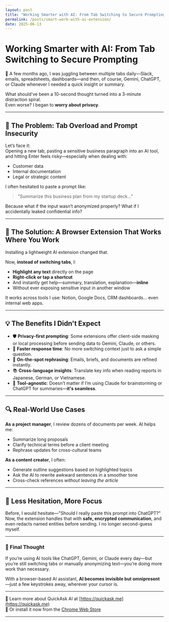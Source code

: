 ```yaml
---
layout: post
title: "Working Smarter with AI: From Tab Switching to Secure Prompting"
permalink: /posts/smart-work-with-ai-extension/
date: 2025-06-13
---
```

# Working Smarter with AI: From Tab Switching to Secure Prompting
🔐 A few months ago, I was juggling between multiple tabs daily—Slack, emails, spreadsheets, dashboards—and then, of course, Gemini, ChatGPT, or Claude whenever I needed a quick insight or summary.

What should've been a 10-second thought turned into a 3-minute distraction spiral.  
Even worse? I began to **worry about privacy**.

---

## 🔄 The Problem: Tab Overload and Prompt Insecurity

Let’s face it:  
Opening a new tab, pasting a sensitive business paragraph into an AI tool, and hitting Enter feels risky—especially when dealing with:

- Customer data  
- Internal documentation  
- Legal or strategic content

I often hesitated to paste a prompt like:

> "Summarize this business plan from my startup deck..."

Because what if the input wasn’t anonymized properly? What if I accidentally leaked confidential info?

---

## 🧩 The Solution: A Browser Extension That Works Where You Work

Installing a lightweight AI extension changed that.

Now, **instead of switching tabs**, I:

- **Highlight any text** directly on the page  
- **Right-click or tap a shortcut**  
- And instantly get help—summary, translation, explanation—**inline**  
- Without ever exposing sensitive input in another window

It works across tools I use: Notion, Google Docs, CRM dashboards... even internal web apps.

---

## 💡 The Benefits I Didn't Expect

- 🛡 **Privacy-first prompting**: Some extensions offer client-side masking or local processing before sending data to Gemini, Claude, or others.
- 🚀 **Faster response time**: No more switching context just to ask a simple question.
- 🧠 **On-the-spot rephrasing**: Emails, briefs, and documents are refined instantly.
- 📚 **Cross-language insights**: Translate key info when reading reports in Japanese, German, or Vietnamese.
- 🧩 **Tool-agnostic**: Doesn’t matter if I’m using Claude for brainstorming or ChatGPT for summaries—**it's seamless**.

---

## 🔍 Real-World Use Cases

**As a project manager**, I review dozens of documents per week. AI helps me:

- Summarize long proposals  
- Clarify technical terms before a client meeting  
- Rephrase updates for cross-cultural teams

**As a content creator**, I often:

- Generate outline suggestions based on highlighted topics  
- Ask the AI to rewrite awkward sentences in a smoother tone  
- Cross-check references *without leaving the article*

---

## 🧠 Less Hesitation, More Focus

Before, I would hesitate—"Should I really paste this prompt into ChatGPT?"  
Now, the extension handles that with **safe, encrypted communication**, and even redacts named entities before sending. I no longer second-guess myself.

---

### 💬 Final Thought

If you’re using AI tools like ChatGPT, Gemini, or Claude every day—but you’re still switching tabs or manually anonymizing text—you’re doing more work than necessary.

With a browser-based AI assistant, **AI becomes invisible but omnipresent**—just a few keystrokes away, wherever your cursor is.

---

🔗 Learn more about QuickAsk AI at [https://quickask.me](https://quickask.me)  
🧩 Or install it now from the [Chrome Web Store](https://chromewebstore.google.com/detail/quickask-ai-d%E1%BB%8Bch-ho%E1%BA%B7c-h%E1%BB%8Fi/jnejgogaflifpdgecjfhpgdiabbeipag)

---
